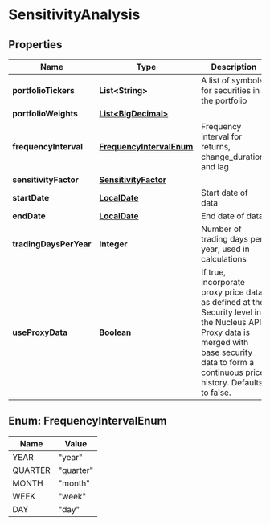
# SensitivityAnalysis

## Properties
Name | Type | Description | Notes
------------ | ------------- | ------------- | -------------
**portfolioTickers** | **List&lt;String&gt;** | A list of symbols for securities in the portfolio | 
**portfolioWeights** | [**List&lt;BigDecimal&gt;**](BigDecimal.md) |  | 
**frequencyInterval** | [**FrequencyIntervalEnum**](#FrequencyIntervalEnum) | Frequency interval for returns, change_duration, and lag | 
**sensitivityFactor** | [**SensitivityFactor**](SensitivityFactor.md) |  | 
**startDate** | [**LocalDate**](LocalDate.md) | Start date of data |  [optional]
**endDate** | [**LocalDate**](LocalDate.md) | End date of data |  [optional]
**tradingDaysPerYear** | **Integer** | Number of trading days per year, used in calculations |  [optional]
**useProxyData** | **Boolean** | If true, incorporate proxy price data as defined at the Security level in the Nucleus API. Proxy data is merged with base security data to form a continuous price history. Defaults to false. |  [optional]


<a name="FrequencyIntervalEnum"></a>
## Enum: FrequencyIntervalEnum
Name | Value
---- | -----
YEAR | &quot;year&quot;
QUARTER | &quot;quarter&quot;
MONTH | &quot;month&quot;
WEEK | &quot;week&quot;
DAY | &quot;day&quot;



